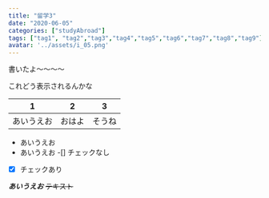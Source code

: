 ```yaml
---
title: "留学3"
date: "2020-06-05"
categories: ["studyAbroad"]
tags: ["tag1", "tag2","tag3","tag4","tag5","tag6","tag7","tag8","tag9"]
avatar: '../assets/i_05.png'
---
```


書いたよ〜〜〜〜

これどう表示されるんかな

|1|2|3|
|-|-|-|
|あいうえお|おはよ|そうね|

*   あいうえお
*   あいうえお
-[] チェックなし
-[x]    チェックあり 

***あいうえお***
~~テキスト~~